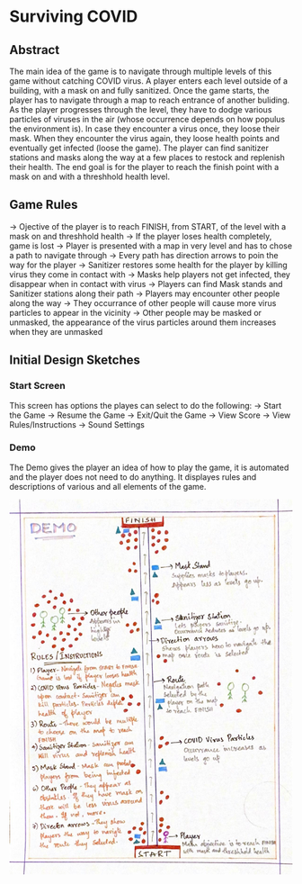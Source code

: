 # Surviving COVID
## Abstract
The main idea of the game is to navigate through multiple levels of this game without catching COVID virus. A player enters each level outside of a building, with a mask on and fully sanitized. Once the game starts, the player has to navigate through a map to reach entrance of another buliding. As the player progresses through the level, they have to dodge various particles of viruses in the air (whose occurrence depends on how populus the environment is). In case they encounter a virus once, they loose their mask. When they encounter the virus again, they loose health points and eventually get infected (loose the game). The player can find sanitizer stations and masks along the way at a few places to restock and replenish their health. The end goal is for the player to reach the finish point with a mask on and with a threshhold health level.

## Game Rules
-> Ojective of the player is to reach FINISH, from START, of the level with a mask on and threshhold health
-> If the player loses health completely, game is lost
-> Player is presented with a map in very level and has to chose a path to navigate through
-> Every path has direction arrows to poin the way for the player
-> Sanitizer restores some health for the player by killing virus they come in contact with
-> Masks help players not get infected, they disappear when in contact with virus
-> Players can find Mask stands and Sanitizer stations along their path
-> Players may encounter other people along the way
-> They occurrance of other people will cause more virus particles to appear in the vicinity
-> Other people may be masked or unmasked, the appearance of the virus particles around them increases when they are unmasked

## Initial Design Sketches
### Start Screen
This screen has options the playes can select to do the following:
-> Start the Game
-> Resume the Game
-> Exit/Quit the Game
-> View Score
-> View Rules/Instructions
-> Sound Settings

### Demo
The Demo gives the player an idea of how to play the game, it is automated and the player does not need to do anything. It displayes rules and descriptions of various and all elements of the game.

![Demo Design Sketch](https://github.com/karishmagarikapalli/VirtualReality_Project_2/blob/main/Demo.jpeg)
